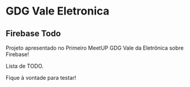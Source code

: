 # GDG Vale Eletronica 
## Firebase Todo

Projeto apresentado no Primeiro MeetUP GDG Vale da Eletrônica sobre Firebase!

Lista de TODO.

Fique à vontade para testar!

